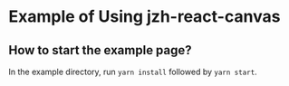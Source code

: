 # Example of Using jzh-react-canvas

## How to start the example page?

In the example directory, run `yarn install` followed by `yarn start`.
